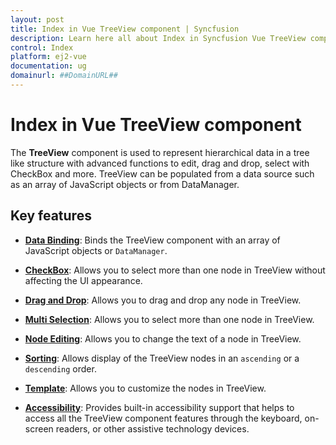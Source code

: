```yaml
---
layout: post
title: Index in Vue TreeView component | Syncfusion
description: Learn here all about Index in Syncfusion Vue TreeView component of Syncfusion Essential JS 2 and more.
control: Index 
platform: ej2-vue
documentation: ug
domainurl: ##DomainURL##
---
```


# Index in Vue TreeView component

The **TreeView** component is used to represent hierarchical data in a tree like structure with advanced functions to edit, drag and drop, select with CheckBox and more. TreeView can be populated from a data source such as an array of JavaScript objects or
from DataManager.

## Key features

* **[Data Binding](../treeview/data-binding)**: Binds the TreeView component with an array of JavaScript objects or `DataManager`.

* **[CheckBox](../treeview/check-box)**: Allows you to select more than one node in TreeView without affecting the UI appearance.

* **[Drag and Drop](../treeview/drag-and-drop)**: Allows you to drag and drop any node in TreeView.

* **[Multi Selection](../treeview/multiple-selection)**: Allows you to select more than one node in TreeView.

* **[Node Editing](../treeview/node-editing)**: Allows you to change the text of a node in TreeView.

* **[Sorting](https://ej2.syncfusion.com/vue/documentation/api/treeview#sortorder)**: Allows display of the TreeView nodes in an `ascending`
or a `descending` order.

* **[Template](../treeview/template)**: Allows you to customize the nodes in TreeView.

* **[Accessibility](../treeview/accessibility)**: Provides built-in accessibility support that helps to access all the TreeView component features through the keyboard, on-screen readers, or other assistive technology devices.

